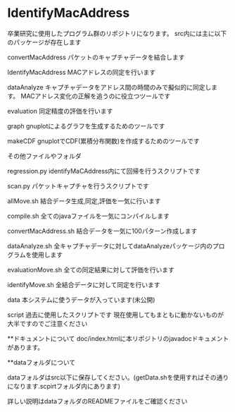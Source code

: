 # IdentifyMacAddress
卒業研究に使用したプログラム群のリポジトリになります。
src内には主に以下のパッケージが存在します

convertMacAddress
パケットのキャプチャデータを結合します

IdentifyMacAddress
MACアドレスの同定を行います

dataAnalyze
キャプチャデータをアドレス間の時間のみで擬似的に同定します。
MACアドレス変化の正解を追うのに役立つツールです

evaluation
同定精度の評価を行います

graph
gnuplotによるグラフを生成するためのツールです

makeCDF
gnuplotでCDF(累積分布関数)を作成するためのツールです

その他ファイルやフォルダ

regression.py
identifyMaCAddress内にて回帰を行うスクリプトです

scan.py
パケットキャプチャを行うスクリプトです

allMove.sh
結合データ生成,同定,評価を一気に行います

compile.sh
全てのjavaファイルを一気にコンパイルします

convertMacAddress.sh
結合データを一気に100パターン作成します

dataAnalyze.sh
全キャプチャデータに対してdataAnalyzeパッケージ内のプログラムを使用します

evaluationMove.sh
全ての同定結果に対して評価を行います

identifyMove.sh
全結合データに対して同定を行います

data
本システムに使うデータが入っています(未公開)

script
過去に使用したスクリプトです
現在使用してもまともに動かないものが大半ですのでご注意ください


**ドキュメントについて
doc/index.htmlに本リポジトリのjavadocドキュメントがあります。

**dataフォルダについて

dataフォルダはsrc以下に保存してください。(getData.shを使用すればその通りになります.scpirtフォルダ内にあります)

詳しい説明はdataフォルダのREADMEファイルをご確認ください
